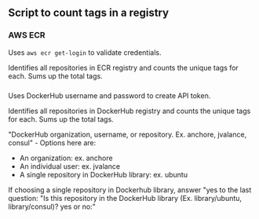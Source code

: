 ## Script to count tags in a registry

### AWS ECR

Uses `aws ecr get-login` to validate credentials.

Identifies all repositories in ECR registry and counts the unique tags for each. Sums up the total tags.

### 

Uses DockerHub username and password to create API token.

Identifies all repositories in DockerHub registry and counts the unique tags for each. Sums up the total tags.

"DockerHub organization, username, or repository. Ex. anchore, jvalance, consul" - Options here are:

- An organization: ex. anchore
- An individual user: ex. jvalance
- A single repository in DockerHub library: ex. ubuntu

If choosing a single repository in Dockerhub library, answer "yes to the last question: "Is this repository in the DockerHub library (Ex. library/ubuntu, library/consul)? yes or no:"